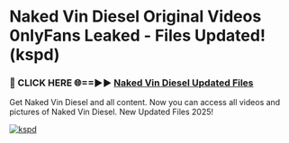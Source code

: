 # Naked Vin Diesel Original Videos 0nlyFans Leaked - Files Updated! (kspd)

<h3>🔴 CLICK HERE 🌐==►► <a href="https://tinyurl.com/yckcrads" rel="nofollow">Naked Vin Diesel Updated Files</a></h3>

Get Naked Vin Diesel and all content. Now you can access all videos and pictures of Naked Vin Diesel. New Updated Files 2025!

[![kspd](https://i.imgur.com/hpKpOFt.gif)](https://tinyurl.com/yckcrads)
